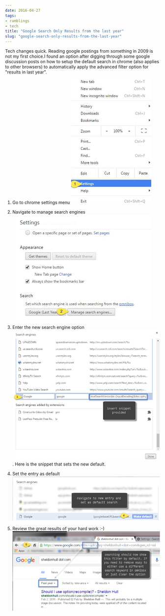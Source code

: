 ```yaml
---
date: 2016-04-27
tags:
- ramblings
- tech
title: "Google Search Only Results from the last year"
slug: "google-search-only-results-from-the-last-year"
---
```


Tech changes quick. Reading google postings from something in 2009 is not my first choice.I found an option after digging through some google discussion posts on how to setup the default search in chrome (also applies to other browsers) to automatically apply the advanced filter option for "results in last year".

1.  Go to chrome settings menu
![Chrome settings menu](images/2016-04-27_10-55-49.png)

2.  Navigate to manage search engines
![Manage search engines dialogue](images/2016-04-27_10-55-57.png)

3.  Enter the new search engine option
![Enter new search option](images/2016-04-27_10-56-16.png).
Here is the snippet that sets the new default.

<script src="https://gist.github.com/sheldonhull/200fb5c17e0d7455699bd07830942704.js"></script>


4.  Set the entry as default
![Set new entry as default](images/2016-04-27_10-56-36.png)

5.  Review the great results of your hard work :-)
![Results of search are now automatically filtered](images/2016-04-27_10-57-01.png)
